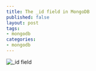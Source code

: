 ```yaml
---
title: The _id field in MongoDB
published: false
layout: post
tags:
- mongodb
categories:
- mongodb
---
```


![_id field]({{site.baseurl}}/static/img/id-and-ObjectIds-in-MongoDB-2.png)
